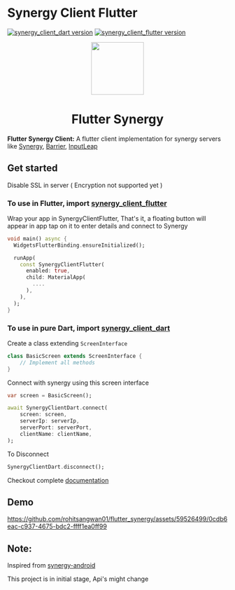 # Synergy Client Flutter

[![synergy_client_dart version](https://img.shields.io/pub/v/synergy_client_dart?label=synergy_client_dart)](https://pub.dev/packages/synergy_client_dart)
[![synergy_client_flutter version](https://img.shields.io/pub/v/synergy_client_flutter?label=synergy_client_flutter)](https://pub.dev/packages/synergy_client_flutter)

<div align="center">
  <img src="https://github.com/rohitsangwan01/flutter_synergy/assets/59526499/faef2883-8b84-416d-9736-31d6436feb7a" height=120 />
  <h1>Flutter Synergy</h1>
</div>

**Flutter Synergy Client:** A flutter client implementation for synergy servers like [Synergy](https://symless.com/synergy), [Barrier](https://github.com/debauchee/barrier), [InputLeap](https://github.com/input-leap/input-leap)

## Get started

Disable SSL in server ( Encryption not supported yet )

### To use in Flutter, import [synergy_client_flutter](https://github.com/rohitsangwan01/flutter_synergy/tree/main/packages/synergy_client_flutter)

Wrap your app in SynergyClientFlutter, That's it, a floating button will appear in app
tap on it to enter details and connect to Synergy

```dart
void main() async {
  WidgetsFlutterBinding.ensureInitialized();

  runApp(
    const SynergyClientFlutter(
      enabled: true,
      child: MaterialApp(
        ....
      ),
    ),
  );
}
```

### To use in pure Dart, import [synergy_client_dart](https://github.com/rohitsangwan01/flutter_synergy/tree/main/packages/synergy_client_dart)

Create a class extending `ScreenInterface`

```dart
class BasicScreen extends ScreenInterface {
    // Implement all methods
}
```

Connect with synergy using this screen interface

```dart
var screen = BasicScreen();

await SynergyClientDart.connect(
    screen: screen,
    serverIp: serverIp,
    serverPort: serverPort,
    clientName: clientName,
);
```

To Disconnect

```dart
SynergyClientDart.disconnect();
```

Checkout complete [documentation](https://github.com/rohitsangwan01/flutter_synergy/tree/main)

## Demo

https://github.com/rohitsangwan01/flutter_synergy/assets/59526499/0cdb6eac-c937-4675-bdc2-ffff1ea0ff99

## Note:

Inspired from [synergy-android](https://github.com/symless/synergy-android-7)

This project is in initial stage, Api's might change
